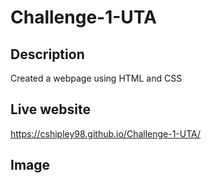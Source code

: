 # Challenge-1-UTA
## Description 
Created a webpage using HTML and CSS
## Live website
https://cshipley98.github.io/Challenge-1-UTA/
## Image
